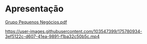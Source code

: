 # Apresentação

[Grupo Pequenos Negócios.pdf](https://github.com/ICEI-PUC-Minas-PMV-ADS/Pequenos-Negocios/files/8985095/Grupo.Pequenos.Negocios.pdf)

https://user-images.githubusercontent.com/103547399/175780934-3ef5122c-d607-41ea-9891-f1ba32c50b5c.mp4

